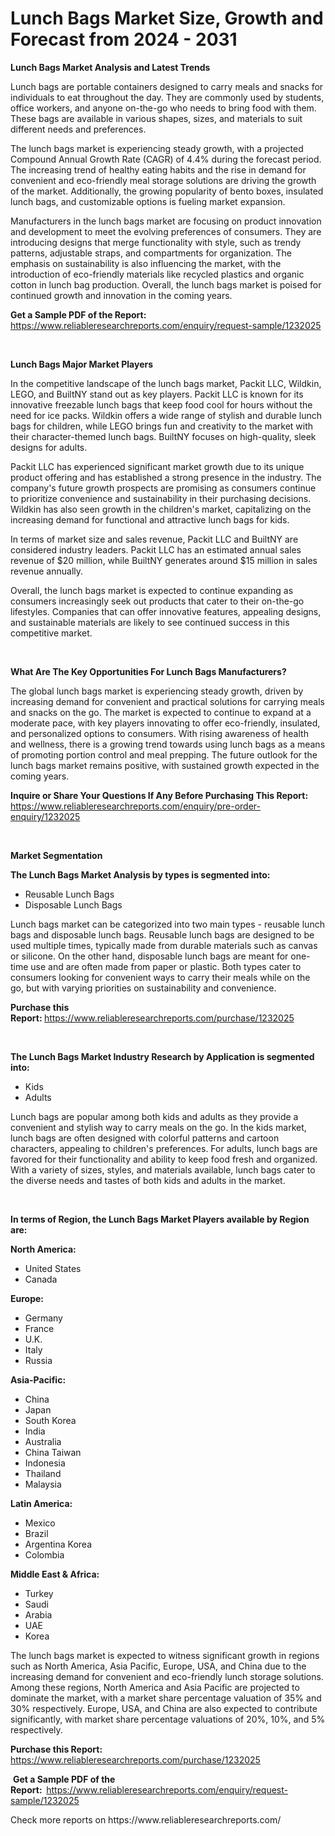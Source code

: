 <p><h1>Lunch Bags Market Size, Growth and Forecast from 2024 - 2031</h1></p><p><strong>Lunch Bags Market Analysis and Latest Trends</strong></p>
<p><p>Lunch bags are portable containers designed to carry meals and snacks for individuals to eat throughout the day. They are commonly used by students, office workers, and anyone on-the-go who needs to bring food with them. These bags are available in various shapes, sizes, and materials to suit different needs and preferences.</p><p>The lunch bags market is experiencing steady growth, with a projected Compound Annual Growth Rate (CAGR) of 4.4% during the forecast period. The increasing trend of healthy eating habits and the rise in demand for convenient and eco-friendly meal storage solutions are driving the growth of the market. Additionally, the growing popularity of bento boxes, insulated lunch bags, and customizable options is fueling market expansion.</p><p>Manufacturers in the lunch bags market are focusing on product innovation and development to meet the evolving preferences of consumers. They are introducing designs that merge functionality with style, such as trendy patterns, adjustable straps, and compartments for organization. The emphasis on sustainability is also influencing the market, with the introduction of eco-friendly materials like recycled plastics and organic cotton in lunch bag production. Overall, the lunch bags market is poised for continued growth and innovation in the coming years.</p></p>
<p><strong>Get a Sample PDF of the Report:&nbsp;</strong> <a href="https://www.reliableresearchreports.com/enquiry/request-sample/1232025">https://www.reliableresearchreports.com/enquiry/request-sample/1232025</a></p>
<p>&nbsp;</p>
<p><strong>Lunch Bags Major Market Players</strong></p>
<p><p>In the competitive landscape of the lunch bags market, Packit LLC, Wildkin, LEGO, and BuiltNY stand out as key players. Packit LLC is known for its innovative freezable lunch bags that keep food cool for hours without the need for ice packs. Wildkin offers a wide range of stylish and durable lunch bags for children, while LEGO brings fun and creativity to the market with their character-themed lunch bags. BuiltNY focuses on high-quality, sleek designs for adults.</p><p>Packit LLC has experienced significant market growth due to its unique product offering and has established a strong presence in the industry. The company's future growth prospects are promising as consumers continue to prioritize convenience and sustainability in their purchasing decisions. Wildkin has also seen growth in the children's market, capitalizing on the increasing demand for functional and attractive lunch bags for kids.</p><p>In terms of market size and sales revenue, Packit LLC and BuiltNY are considered industry leaders. Packit LLC has an estimated annual sales revenue of $20 million, while BuiltNY generates around $15 million in sales revenue annually.</p><p>Overall, the lunch bags market is expected to continue expanding as consumers increasingly seek out products that cater to their on-the-go lifestyles. Companies that can offer innovative features, appealing designs, and sustainable materials are likely to see continued success in this competitive market.</p></p>
<p>&nbsp;</p>
<p><strong>What Are The Key Opportunities For Lunch Bags Manufacturers?</strong></p>
<p><p>The global lunch bags market is experiencing steady growth, driven by increasing demand for convenient and practical solutions for carrying meals and snacks on the go. The market is expected to continue to expand at a moderate pace, with key players innovating to offer eco-friendly, insulated, and personalized options to consumers. With rising awareness of health and wellness, there is a growing trend towards using lunch bags as a means of promoting portion control and meal prepping. The future outlook for the lunch bags market remains positive, with sustained growth expected in the coming years.</p></p>
<p><strong>Inquire or Share Your Questions If Any Before Purchasing This Report:</strong> <a href="https://www.reliableresearchreports.com/enquiry/pre-order-enquiry/1232025">https://www.reliableresearchreports.com/enquiry/pre-order-enquiry/1232025</a></p>
<p>&nbsp;</p>
<p><strong>Market Segmentation</strong></p>
<p><strong>The Lunch Bags Market Analysis by types is segmented into:</strong></p>
<p><ul><li>Reusable Lunch Bags</li><li>Disposable Lunch Bags</li></ul></p>
<p><p>Lunch bags market can be categorized into two main types - reusable lunch bags and disposable lunch bags. Reusable lunch bags are designed to be used multiple times, typically made from durable materials such as canvas or silicone. On the other hand, disposable lunch bags are meant for one-time use and are often made from paper or plastic. Both types cater to consumers looking for convenient ways to carry their meals while on the go, but with varying priorities on sustainability and convenience.</p></p>
<p><strong>Purchase this Report:&nbsp;</strong><a href="https://www.reliableresearchreports.com/purchase/1232025">https://www.reliableresearchreports.com/purchase/1232025</a></p>
<p>&nbsp;</p>
<p><strong>The Lunch Bags Market Industry Research by Application is segmented into:</strong></p>
<p><ul><li>Kids</li><li>Adults</li></ul></p>
<p><p>Lunch bags are popular among both kids and adults as they provide a convenient and stylish way to carry meals on the go. In the kids market, lunch bags are often designed with colorful patterns and cartoon characters, appealing to children's preferences. For adults, lunch bags are favored for their functionality and ability to keep food fresh and organized. With a variety of sizes, styles, and materials available, lunch bags cater to the diverse needs and tastes of both kids and adults in the market.</p></p>
<p>&nbsp;</p>
<p><strong>In terms of Region, the Lunch Bags Market Players available by Region are:</strong></p>
<p>
    <p> <strong> North America: </strong>
        <ul>
            <li>United States</li>
            <li>Canada</li>
        </ul>
        </p> 
    <p> <strong> Europe: </strong>
        <ul>
            <li>Germany</li>
            <li>France</li>
            <li>U.K.</li>
            <li>Italy</li>
            <li>Russia</li>
        </ul>
        </p> 
    <p> <strong> Asia-Pacific: </strong>
        <ul>
            <li>China</li>
            <li>Japan</li>
            <li>South Korea</li>
            <li>India</li>
            <li>Australia</li>
            <li>China Taiwan</li>
            <li>Indonesia</li>
            <li>Thailand</li>
            <li>Malaysia</li>
        </ul>
        </p> 
    <p> <strong> Latin America: </strong>
        <ul>
            <li>Mexico</li>
            <li>Brazil</li>
            <li>Argentina Korea</li>
            <li>Colombia</li>
        </ul>
        </p> 
    <p> <strong> Middle East & Africa: </strong>
        <ul>
            <li>Turkey</li>
            <li>Saudi</li>
            <li>Arabia</li>
            <li>UAE</li>
            <li>Korea</li>
        </ul>
    </p>
    </p>
<p><p>The lunch bags market is expected to witness significant growth in regions such as North America, Asia Pacific, Europe, USA, and China due to the increasing demand for convenient and eco-friendly lunch storage solutions. Among these regions, North America and Asia Pacific are projected to dominate the market, with a market share percentage valuation of 35% and 30% respectively. Europe, USA, and China are also expected to contribute significantly, with market share percentage valuations of 20%, 10%, and 5% respectively.</p></p>
<p><strong>Purchase this Report: </strong><a href="https://www.reliableresearchreports.com/purchase/1232025">https://www.reliableresearchreports.com/purchase/1232025</a></p>
<p>&nbsp;<strong>Get a Sample PDF of the Report:&nbsp;&nbsp;</strong><a href="https://www.reliableresearchreports.com/enquiry/request-sample/1232025">https://www.reliableresearchreports.com/enquiry/request-sample/1232025</a></p>
<p><strong></strong></p>
<p>Check more reports on https://www.reliableresearchreports.com/</p>